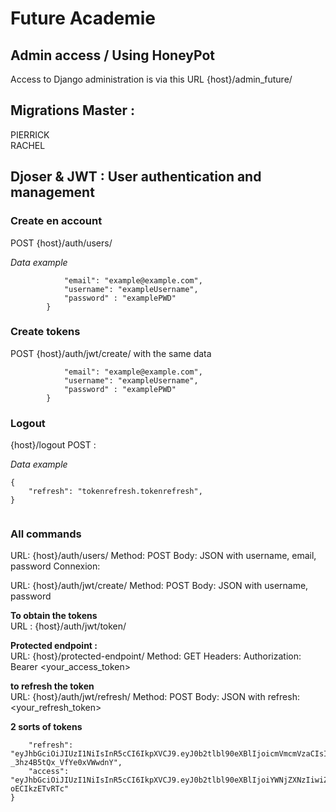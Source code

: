 # Future Academie

## Admin access / Using HoneyPot

Access to Django administration is via this URL {host}/admin_future/

## Migrations Master :

PIERRICK  
RACHEL

## Djoser & JWT : User authentication and management

### Create en account

POST {host}/auth/users/

_Data example_

```{
            "email": "example@example.com",
            "username": "exampleUsername",
            "password" : "examplePWD"
        }
```

### Create tokens

POST {host}/auth/jwt/create/ with the same data

```{
            "email": "example@example.com",
            "username": "exampleUsername",
            "password" : "examplePWD"
        }
```

### Logout

{host}/logout POST :

_Data example_

```
{
    "refresh": "tokenrefresh.tokenrefresh",
}


```

### All commands

URL: {host}/auth/users/ Method: POST Body: JSON with username, email, password Connexion:

URL: {host}/auth/jwt/create/ Method: POST Body: JSON with username, password

**To obtain the tokens**  
URL : {host}/auth/jwt/token/

**Protected endpoint :**  
URL: {host}/protected-endpoint/ Method: GET Headers: Authorization: Bearer <your_access_token>

**to refresh the token**  
URL: {host}/auth/jwt/refresh/ Method: POST Body: JSON with refresh: <your_refresh_token>

**2 sorts of tokens**

```{
    "refresh": "eyJhbGciOiJIUzI1NiIsInR5cCI6IkpXVCJ9.eyJ0b2tlbl90eXBlIjoicmVmcmVzaCIsImV4cCI6MTcwNTU3MTcwNywiaWF0IjoxNzA1NDg1MzA3LCJqdGkiOiIxNjAwNjI3YzAwMmQ0ODM3OTA4YjgwMzcxZTE1OWY4MyIsInVzZXJfaWQiOiJjNDUxOGEwYy01ODRjLTQ4NGEtODY4ZC01NmI4ZDY5YTUwNzIifQ.gE8rcZ4EJ_IBjiqs5dP-_3hz4B5tQx_VfYe0xVWwdnY",
    "access": "eyJhbGciOiJIUzI1NiIsInR5cCI6IkpXVCJ9.eyJ0b2tlbl90eXBlIjoiYWNjZXNzIiwiZXhwIjoxNzA1NDg2ODA3LCJpYXQiOjE3MDU0ODUzMDcsImp0aSI6ImI2Mjk1ZjRjNWIzNTQyZTNiNGYyZjVhYjJlMGEyYjk2IiwidXNlcl9pZCI6ImM0NTE4YTBjLTU4NGMtNDg0YS04NjhkLTU2YjhkNjlhNTA3MiJ9.EddtHbQW2L3iPKQy3ZUTQz7lURgs0X-oECIkzETvRTc"
}
```
